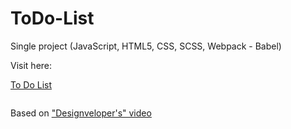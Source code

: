 # ToDo-List

Single project (JavaScript, HTML5, CSS, SCSS, Webpack - Babel)

Visit here:

<a href="https://magdry.github.io/ToDo-List/">To Do List</a>

<img href="http://magdry.pl/images/todo.jpg"/>

Based on <a href="https://www.youtube.com/watch?v=xftwxA_vIxI">"Designveloper's" video</a>



